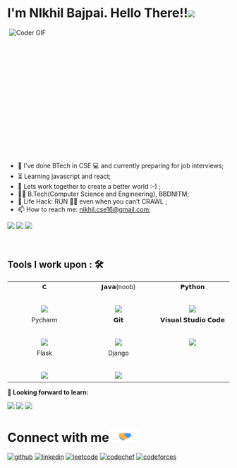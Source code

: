 # I'm NIkhil Bajpai. Hello There!!<img src="https://raw.githubusercontent.com/iampavangandhi/iampavangandhi/master/gifs/Hi.gif" width="30px"></h2>

<img align="right" src="https://media.giphy.com/media/SWoSkN6DxTszqIKEqv/giphy.gif" alt="Coder GIF" width="500" height="300">

- :telescope: I've done BTech in CSE 💻 and currently preparing for job interviews;
- :hourglass_flowing_sand: Learning javascript and react;
- 💬 Lets work together to create a better world :-) ;
- :man_technologist: B.Tech(Computer Science and Engineering), BBDNITM; 
- :dart: Life Hack: RUN  🏃‍♂️ even when you can't CRAWL ;
- 📫 How to reach me: nikhil.cse16@gmail.com;



[![](https://img.shields.io/badge/LinkedIn-nikhilbajpai-blue)](https://www.linkedin.com/in/nikhil-bajpai//)
[![](https://img.shields.io/badge/Gmail-nikhil.cse16@gmail.com-red)](mailto:nikhil.cse16@gmail.com)
[![](https://img.shields.io/badge/Telegram-Nikhil-blue)](https://t.me/Nikhil)<br><br><br>


## Tools I work upon : 🛠
<table>
  <tbody>
    <tr valign="top">
      <td width="25%" align="center">
        <span>𝗖</span><br><br><br>
        <img height="64px" src="https://cdn.svgporn.com/logos/c.svg">
      </td>
      <td width="25%" align="center">
        <span>𝗝𝗮𝘃𝗮(noob)</span><br><br><br>
        <img height="64px" src="https://cdn.svgporn.com/logos/java.svg">
      </td>
      <td width="25%" align="center">
        <span>𝗣𝘆𝘁𝗵𝗼𝗻</span><br><br><br>
        <img height="64px" src="https://cdn.svgporn.com/logos/python.svg">
      </td>
    </tr>
    <tr valign="top">
      <td width="25%" align="center">
        <span>Pycharm</span><br><br><br>
        <img height="64px" src="https://cdn.svgporn.com/logos/pycharm.svg">
      </td>
      <td width="25%" align="center">
        <span>𝗚𝗶𝘁</span><br><br><br>
        <img height="64px" src="https://cdn.svgporn.com/logos/git-icon.svg">
      </td>
      <td width="25%" align="center">
        <span>𝗩𝗶𝘀𝘂𝗮𝗹 𝗦𝘁𝘂𝗱𝗶𝗼 𝗖𝗼𝗱𝗲</span><br><br><br>
        <img height="64px" src="https://cdn.svgporn.com/logos/visual-studio-code.svg">
      </td>
    </tr>
    <tr valign="top">
      <td widht ="25%" align="center">
        <span>Flask</span><br><br><br>
        <img height="64px" src="https://cdn.svgporn.com/logos/flask.svg">
      </td>
      <td widht ="25%" align="center">
        <span>Django</span><br><br><br>
        <img height="64px" src="https://cdn.svgporn.com/logos/django.svg">
      </td>
      
  </tbody>
</table>

**🌱 Looking forward to learn:**

<code><a href="https://www.javascript.com/" target="_blank"><img height="50" src="https://www.vectorlogo.zone/logos/javascript/javascript-ar21.svg"></a></code>
<code><a href="https://reactjs.org/" target="_blank"><img height="50" src="https://www.vectorlogo.zone/logos/reactjs/reactjs-ar21.svg"></a></code>
<code><a href="https://cloud.google.com/" target="_blank"><img height="50" src="https://www.vectorlogo.zone/logos/google_cloud/google_cloud-ar21.svg"></a></code>

# Connect with me<img src="https://github.com/SatYu26/SatYu26/blob/master/Assets/Handshake.gif" height="32px">

[<img src='https://cdn.jsdelivr.net/npm/simple-icons@3.0.1/icons/github.svg' alt='github' height='40'>](https://github.com/bajpaiNikhil)  [<img src='https://cdn.jsdelivr.net/npm/simple-icons@3.0.1/icons/linkedin.svg' alt='linkedin' height='40'>](https://www.linkedin.com/in/www.linkedin.com/in/nikhil-bajpai/)  [<img src='https://cdn.jsdelivr.net/npm/simple-icons@3.0.1/icons/leetcode.svg' alt='leetcode' height='40'>](https://leetcode.com/IamStupid/)  [<img src='https://cdn.jsdelivr.net/npm/simple-icons@3.0.1/icons/codechef.svg' alt='codechef' height='40'>](https://www.codechef.com/users/dexter56)  [<img src='https://cdn.jsdelivr.net/npm/simple-icons@3.0.1/icons/codeforces.svg' alt='codeforces' height='40'>](https://codeforces.com/profile/I_AmStupid)  
